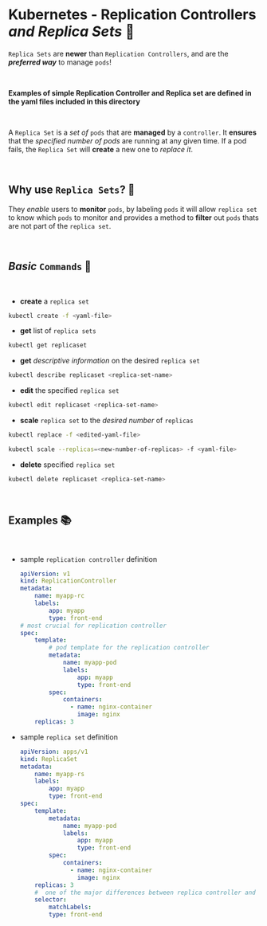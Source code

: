 # **Kubernetes** - **Replication Controllers** *and* ***Replica Sets*** 👯

`Replica Sets` are **newer** than `Replication Controllers`, and are the ***preferred way*** to manage `pods`!

<br />

**Examples of simple Replication Controller and Replica set are defined in the yaml files included in this directory**

<br />

A `Replica Set` is a *set of* `pods` that are **managed** by a `controller`. It **ensures** that the *specified number of pods* are running at any given time. If a pod fails, the `Replica Set` will **create** a new one to *replace it*.

<br />

## **Why** use `Replica Sets`? 💭

They *enable* users to **monitor** `pods`, by labeling `pods` it will allow `replica set` to know which `pods` to monitor and provides a method to **filter** out `pods` thats are not part of the `replica set`.

<br />

## ***Basic*** `Commands` 📝

<br />

* **create** a `replica set`

```bash
kubectl create -f <yaml-file>
```

* **get** list of `replica sets`

```bash
kubectl get replicaset
```

* **get** *descriptive information* on the desired `replica set`

```bash
kubectl describe replicaset <replica-set-name>
```

* **edit** the specified `replica set`

```bash
kubectl edit replicaset <replica-set-name>
```

* **scale** `replica set` to the *desired number* of `replicas`

```bash
kubectl replace -f <edited-yaml-file>
```

```bash
kubectl scale --replicas=<new-number-of-replicas> -f <yaml-file>
```

* **delete** specified `replica set`

```bash
kubectl delete replicaset <replica-set-name>
```

<br />

## **Examples** 📚

<br />

* sample `replication controller` definition

    ```yaml
    apiVersion: v1
    kind: ReplicationController
    metadata:
        name: myapp-rc
        labels:
            app: myapp
            type: front-end
    # most crucial for replication controller
    spec:
        template:
            # pod template for the replication controller
            metadata:
                name: myapp-pod
                labels:
                    app: myapp
                    type: front-end
            spec:
                containers:
                  - name: nginx-container
                    image: nginx
        replicas: 3
    ```

* sample `replica set` definition

    ```yaml
    apiVersion: apps/v1
    kind: ReplicaSet
    metadata:
        name: myapp-rs
        labels:
            app: myapp
            type: front-end
    spec: 
        template:
            metadata:
                name: myapp-pod
                labels:
                    app: myapp
                    type: front-end
            spec:
                containers:
                  - name: nginx-container
                    image: nginx
        replicas: 3
        #  one of the major differences between replica controller and replica set
        selector: 
            matchLabels:
            type: front-end
    ```